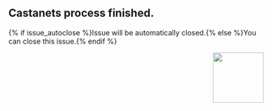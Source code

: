 ## Castanets process finished.

{% if issue_autoclose %}Issue will be automatically closed.{% else %}You can close this issue.{% endif %}

<img src="https://user-images.githubusercontent.com/5627185/171138332-9cddf0f0-1fa0-477c-b3cb-61eaa1af4680.png" width="100px" align="right">
